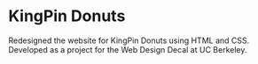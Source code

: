 # KingPin Donuts
Redesigned the website for KingPin Donuts using HTML and CSS. 
Developed as a project for the Web Design Decal at UC Berkeley.
